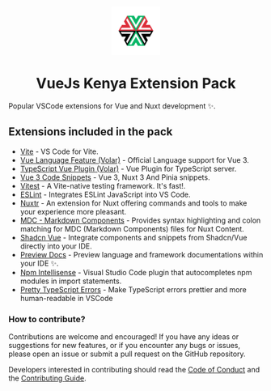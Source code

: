 <p align="center">
 <img align="center" src="https://raw.githubusercontent.com/VueJs-Kenya/VueJs-Kenya-Extension-Pack/master/src/images/icon.png" height="96" />
 <h1 align="center">
 VueJs Kenya Extension Pack
 </h1>
</p>

Popular VSCode extensions for Vue and Nuxt development ✨.

## Extensions included in the pack

- [Vite](https://marketplace.visualstudio.com/items?itemName=antfu.vite) - VS Code for Vite.
- [Vue Language Feature (Volar)](https://marketplace.visualstudio.com/items?itemName=vue.volar) - Official Language support for Vue 3.
- [TypeScript Vue Plugin (Volar)](https://marketplace.visualstudio.com/items?itemName=Vue.vscode-typescript-vue-plugin) - Vue Plugin for TypeScript server.
- [Vue 3 Code Snippets](https://marketplace.visualstudio.com/items?itemName=RendiOkriza.vue-3-code-snippets) - Vue 3, Nuxt 3 And Pinia snippets.
- [Vitest](https://marketplace.visualstudio.com/items?itemName=vitest.explorer) - A Vite-native testing framework. It's fast!.
- [ESLint](https://marketplace.visualstudio.com/items?itemName=dbaeumer.vscode-eslint) - Integrates ESLint JavaScript into VS Code.
- [Nuxtr](https://marketplace.visualstudio.com/items?itemName=Nuxtr.nuxtr-vscode) - An extension for Nuxt offering commands and tools to make your experience more pleasant.
- [MDC - Markdown Components](https://marketplace.visualstudio.com/items?itemName=Nuxt.mdc) - Provides syntax highlighting and colon matching for MDC (Markdown Components) files for Nuxt Content.
- [Shadcn Vue](https://marketplace.visualstudio.com/items?itemName=Selemondev.shadcn-vue) - Integrate components and snippets from Shadcn/Vue directly into your IDE.
- [Preview Docs](https://marketplace.visualstudio.com/items?itemName=Selemondev.vscode-preview-docs) - Preview language and framework documentations within your IDE ✨.
- [Npm Intellisense](https://marketplace.visualstudio.com/items?itemName=christian-kohler.npm-intellisense) - Visual Studio Code plugin that autocompletes npm modules in import statements.
- [Pretty TypeScript Errors](https://marketplace.visualstudio.com/items?itemName=yoavbls.pretty-ts-errors) - Make TypeScript errors prettier and more human-readable in VSCode

### How to contribute?

Contributions are welcome and encouraged! If you have any ideas or suggestions for new features, or if you encounter any bugs or issues, please open an issue or submit a pull request on the GitHub repository. 

Developers interested in contributing should read the [Code of Conduct](./CODE_OF_CONDUCT.md) and the [Contributing Guide](./CONTRIBUTING.md).

